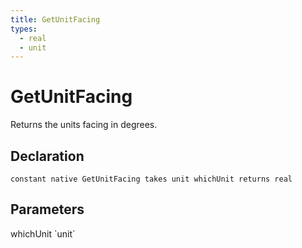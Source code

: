 ```yaml
---
title: GetUnitFacing
types:
  - real
  - unit
---
```


# GetUnitFacing
Returns the units facing in degrees.

## Declaration

```
constant native GetUnitFacing takes unit whichUnit returns real
```

## Parameters
<dl>
  <dt>whichUnit `unit`</dt>
  <dd></dd>
</dl>
